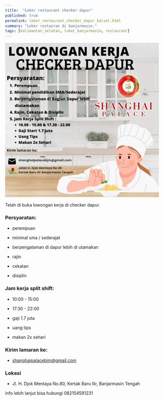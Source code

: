 ```yaml
---
title:  "Loker restaurant checker dapur"
published: true
permalink: loker_restaurant_checker_dapur_kalsel.html
summary: "Loker restauran di banjarmasin."
tags: [kalimantan_selatan, loker_banjarmasin, restaurant]
---
```


![checker dapur](/images/checker-dapur.jpg)

Telah di buka lowongan kerja di checker dapur.

### Persyaratan:

- perempuan

- minimal sma / sederajat

- berpengalaman di dapur lebih di utamakan

- rajin

- cekatan

- disiplin

### Jam kerja split shift:

- 10:00 - 15:00

- 17:30 - 22:00

- gaji 1.7 juta

- uang tips

- makan 2x sehari

### Kirim lamaran ke:

- shanghaipalacebjm@gmail.com

### Lokasi

- Jl. H. Djok Mentaya No.80, Kertak Baru Ilir, Banjarmasin Tengah

info lebih lanjut bisa hubungi 082154591231